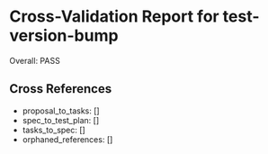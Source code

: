 # Cross-Validation Report for test-version-bump

Overall: PASS


## Cross References

- proposal_to_tasks: []
- spec_to_test_plan: []
- tasks_to_spec: []
- orphaned_references: []
